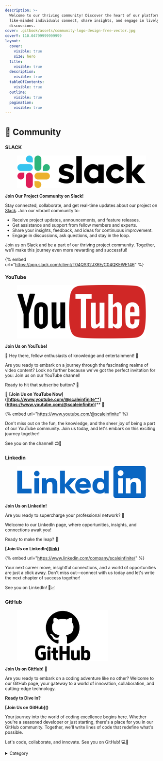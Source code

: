 ```yaml
---
description: >-
  Welcome to our thriving community! Discover the heart of our platform, where
  like-minded individuals connect, share insights, and engage in lively
  discussions.
cover: .gitbook/assets/community-logo-design-free-vector.jpg
coverY: 110.04799999999999
layout:
  cover:
    visible: true
    size: hero
  title:
    visible: true
  description:
    visible: true
  tableOfContents:
    visible: true
  outline:
    visible: true
  pagination:
    visible: true
---
```


# 👫 Community

### SLACK

<figure><img src=".gitbook/assets/slack-logo-png-1-900x230.png" alt=""><figcaption></figcaption></figure>

**Join Our Project Community on Slack!**

Stay connected, collaborate, and get real-time updates about our project on [Slack](https://app.slack.com/client/T04QS32JX6E/C04QKEWE146). Join our vibrant community to:

* Receive project updates, announcements, and feature releases.
* Get assistance and support from fellow members and experts.
* Share your insights, feedback, and ideas for continuous improvement.
* Engage in discussions, ask questions, and stay in the loop.

Join us on Slack and be a part of our thriving project community. Together, we'll make this journey even more rewarding and successful!

{% embed url="https://app.slack.com/client/T04QS32JX6E/C04QKEWE146" %}

### YouTube

<figure><img src=".gitbook/assets/youtube-2-logo-png-transparent.png" alt=""><figcaption></figcaption></figure>

**Join Us on YouTube!**

🎉 Hey there, fellow enthusiasts of knowledge and entertainment! 🎥

Are you ready to embark on a journey through the fascinating realms of video content? Look no further because we've got the perfect invitation for you: Join us on our YouTube channel!

Ready to hit that subscribe button? 🚀

🔗 **\[Join Us on YouTube Now]\(**[**https://www.youtube.com/@scaleinfinite**](https://www.youtube.com/@scaleinfinite)**)** 🔗

{% embed url="https://www.youtube.com/@scaleinfinite" %}

Don't miss out on the fun, the knowledge, and the sheer joy of being a part of our YouTube community. Join us today, and let's embark on this exciting journey together!

See you on the channel! 📺👋

### Linkedin



<figure><img src=".gitbook/assets/1656958733linkedin-logo-png.png" alt=""><figcaption></figcaption></figure>

**Join Us on LinkedIn!**

Are you ready to supercharge your professional network? 🚀

Welcome to our LinkedIn page, where opportunities, insights, and connections await you!

Ready to make the leap? 🌟

**\[Join Us on LinkedIn]\(**[**link**](https://www.linkedin.com/company/scaleinfinite/)**)**

{% embed url="https://www.linkedin.com/company/scaleinfinite/" %}

Your next career move, insightful connections, and a world of opportunities are just a click away. Don't miss out—connect with us today and let's write the next chapter of success together!

See you on LinkedIn! 👥📈



### GitHub



<figure><img src=".gitbook/assets/download (11).png" alt=""><figcaption></figcaption></figure>

**Join Us on GitHub! 🚀**

Are you ready to embark on a coding adventure like no other? Welcome to our GitHub page, your gateway to a world of innovation, collaboration, and cutting-edge technology.



**Ready to Dive In?**

**\[Join Us on GitHub]\()**

Your journey into the world of coding excellence begins here. Whether you're a seasoned developer or just starting, there's a place for you in our GitHub community. Together, we'll write lines of code that redefine what's possible.

Let's code, collaborate, and innovate. See you on GitHub! 💻🌟

<details>

<summary>Category</summary>

Kubernetes, cloud computing, DevOps, cloud services, hosting platform, container orchestration, cloud infrastructure, cloud deployment, cloud management, cloud technology, cloud solutions&#x20;

</details>
